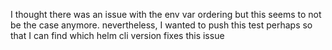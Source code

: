 

I thought there was an issue with the env var ordering but this seems to not be the case anymore. nevertheless, I wanted to push this test perhaps so that I can find which helm cli version fixes this issue
